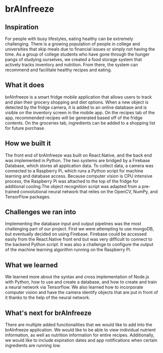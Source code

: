 # brAInfreeze

## Inspiration
For people with busy lifestyles, eating healthy can be extremely challenging. There is a growing population of people in college and universities that skip meals due to financial issues or simply not having the time. As a group of college students who have gone through the hunger pangs of studying ourselves, we created a food storage system that actively tracks inventory and nutrition. From there, the system can recommend and facilitate healthy recipes and eating.

## What it does
brAInfreeze is a smart fridge mobile application that allows users to track and plan their grocery shopping and diet options. When a new object is detected by the fridge camera, it is added to an online database and is visible on the inventory screen in the mobile app. On the recipes tab of the app, recommended recipes will be generated based off of the fridge contents. On the groceries tab, ingredients can be added to a shopping list for future purchase.

## How we built it
The front end of brAInfreeze was built on React.Native, and the back end was implemented in Python. The two systems are bridged by a Firebase Database, which stores all application data. To collect data, a camera was connected to a Raspberry Pi, which runs a Python script for machine learning and database access. Because computer vision is CPU intensive process, the Raspberry Pi was attached to the top of the fridge for additional cooling.The object recognition script was adapted from a pre-trained convolutional neural network that relies on the OpenCV, NumPy, and TensorFlow packages.

## Challenges we ran into
Implementing the database input and output pipelines was the most challenging part of our project. First we were attempting to use mongoDB, but eventually decided on using Firebase. Firebase could be accessed easily from the React.Native front end but was very difficult to connect to the backend Python script. It was also a challenge to configure the output of the machine learning algorithm running on the Raspberry Pi.

## What we learned
We learned more about the syntax and cross implementation of Node.js with Python, how to use and create a database, and how to create and train a neural network via Tensorflow. We also learned how to incorporate computer vision and have the camera identify objects that are put in front of it thanks to the help of the neural network.

## What's next for brAInfreeze
There are multiple added functionalities that we would like to add into the brAInfreeze application. We would like to be able to view individual nutrient information, as well as nutrition information for entire recipes. Additionally, we would like to include expiration dates and app notifications when certain ingredients are running low.
